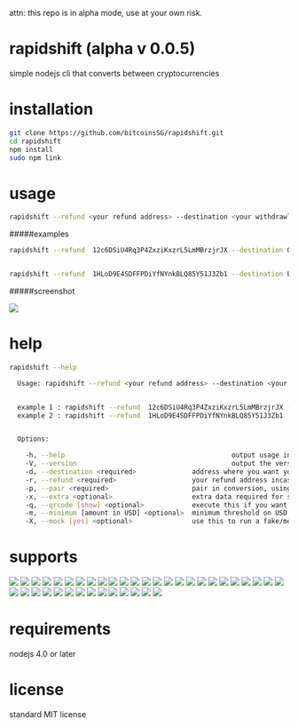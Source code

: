 attn: this repo is in alpha mode, use at your own risk.

rapidshift (alpha v 0.0.5)
=====================

simple nodejs cli that converts between cryptocurrencies




installation
=====================
```bash
git clone https://github.com/bitcoinsSG/rapidshift.git
cd rapidshift
npm install 
sudo npm link 
```

usage
=====================
```bash
rapidshift --refund <your refund address> --destination <your withdrawl address> --pair <symbolOfSourceCoin_symbolOfDestinatinCoin> --[other options]
```

#####examples


```bash
rapidshift --refund  12c6DSiU4Rq3P4ZxziKxzrL5LmMBrzjrJX --destination 0xde0b295669a9fd93d5f28d9ec85e40f4cb697bae--pair btc_eth


rapidshift --refund  1HLoD9E4SDFFPDiYfNYnkBLQ85Y51J3Zb1 --destination LSdTvMHRm8sScqwCi6x9wzYQae8JeZhx6y--pair btc_ltc --qrcode show
```

#####screenshot


![](http://i.imgur.com/blkWyqW.jpg)


help
=====================
```bash
rapidshift --help                                                                                                                                       

  Usage: rapidshift --refund <your refund address> --destination <your withdrawl address> --pair <symbolOfSourceCoin_symbolOfDestinatinCoin> --[other options] 


  example 1 : rapidshift --refund  12c6DSiU4Rq3P4ZxziKxzrL5LmMBrzjrJX --destination 0xde0b295669a9fd93d5f28d9ec85e40f4cb697bae --pair btc_eth 
  example 2 : rapidshift --refund  1HLoD9E4SDFFPDiYfNYnkBLQ85Y51J3Zb1 --destination LSdTvMHRm8sScqwCi6x9wzYQae8JeZhx6y --pair btc_ltc --qrcode show 


  Options:

    -h, --help                                          output usage information
    -V, --version                                       output the version number
    -d, --destination <required>              address where you want your funds sent after exchange.
    -r, --refund <required>                   your refund address incase anything goes wrong during an exchange
    -p, --pair <required>                     pair in conversion, using official symbols (e.g. bitcoin to ether; btc_eth, dash to ether; dash_eth)
    -x, --extra <optional>                    extra data required for special exchanges
    -q, --qrcode [show] <optional>            execute this if you want the qr codes to show up for payments
    -m, --minimum [amount in USD] <optional>  minimum threshold on USD exchanged
    -X, --mock [yes] <optional>               use this to run a fake/mock execution [for devs]

```

supports
=====================
![](https://shapeshift.io/images/coins/bitcoin.png) ![](https://shapeshift.io/images/coins/ether.png) ![](https://shapeshift.io/images/coins/ripple.png) ![](https://shapeshift.io/images/coins/litecoin.png) ![](https://shapeshift.io/images/coins/dash.png) ![](https://shapeshift.io/images/coins/maidsafe.png) ![](https://shapeshift.io/images/coins/dogecoin.png) ![](https://shapeshift.io/images/coins/monero.png)
![](https://shapeshift.io/images/coins/blackcoin.png) ![](https://shapeshift.io/images/coins/bitshares.png) ![](https://shapeshift.io/images/coins/bitcoindark.png) ![](https://shapeshift.io/images/coins/clams.png) ![](https://shapeshift.io/images/coins/counterparty.png) ![](https://shapeshift.io/images/coins/digibyte.png) ![](https://shapeshift.io/images/coins/emercoin.png) ![](https://shapeshift.io/images/coins/factoids.png) ![](https://shapeshift.io/images/coins/feathercoin.png) ![](https://shapeshift.io/images/coins/gemz.png) ![](https://shapeshift.io/images/coins/mastercoin.png) ![](https://shapeshift.io/images/coins/mintcoin.png) ![](https://shapeshift.io/images/coins/namecoin.png) ![](https://shapeshift.io/images/coins/nubits.png) ![](https://shapeshift.io/images/coins/nxt.png) ![](https://shapeshift.io/images/coins/novacoin.png) ![](https://shapeshift.io/images/coins/potcoin.png) ![](https://shapeshift.io/images/coins/peercoin.png) ![](https://shapeshift.io/images/coins/reddcoin.png) ![](https://shapeshift.io/images/coins/shadowcash.png) ![](https://shapeshift.io/images/coins/startcoin.png) ![](https://shapeshift.io/images/coins/storjcoinx.png)  ![](https://shapeshift.io/images/coins/unobtanium.png) ![](https://shapeshift.io/images/coins/vericoin.png) ![](https://shapeshift.io/images/coins/vertcoin.png) ![](https://shapeshift.io/images/coins/monacoin.png) ![](https://shapeshift.io/images/coins/stellar.png) ![](https://shapeshift.io/images/coins/florincoin.png) ![](https://shapeshift.io/images/coins/arch.png) ![](https://shapeshift.io/images/coins/bitcrystals.png) ![](https://shapeshift.io/images/coins/hyper.png)


requirements
=====================
nodejs 4.0 or later

license
=====================
standard MIT license

